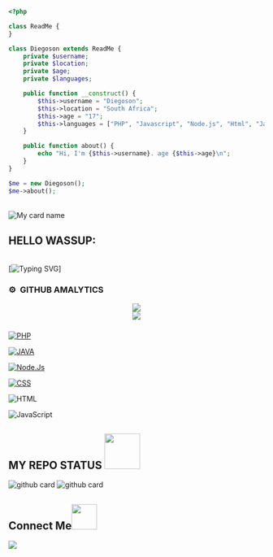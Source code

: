 ```php
<?php

class ReadMe {
}

class Diegoson extends ReadMe {
    private $username;
    private $location;
    private $age;
    private $languages;

    public function __construct() {
        $this->username = "Diegoson";
        $this->location = "South Africa";
        $this->age = "17";
        $this->languages = ["PHP", "Javascript", "Node.js", "Html", "Java"];
    }

    public function about() {
        echo "Hi, I'm {$this->username}. age {$this->age}\n";
    }
}

$me = new Diegoson();
$me->about();
```
<img src="https://camo.githubusercontent.com/82291b0fe831bfc6781e07fc5090cbd0a8b912bb8b8d4fec0696c881834f81ac/68747470733a2f2f70726f626f742e6d656469612f394575424971676170492e676966" width="800" height="3">

![My card name](https://cardivo.vercel.app/api?name=DIEGOSON&description=Hi,%20Welcome%20To%20My%20Profile%20😈&image=https://te.legra.ph/file/cc38aa17d43d50974e178.jpg?v=4&s=10?v=4&backgroundColor=%23ecf0f1&instagram=Diegoson&github=Diegoson&twitter=&pattern=leaf&colorPattern=%23eaeaea)


<h2 align="left">HELLO WASSUP:</h2>
 <img src="https://camo.githubusercontent.com/82291b0fe831bfc6781e07fc5090cbd0a8b912bb8b8d4fec0696c881834f81ac/68747470733a2f2f70726f626f742e6d656469612f394575424971676170492e676966" width="800" height="3">


[![Typing SVG](https://readme-typing-svg.herokuapp.com?color=%2336BCF7&lines=Hello+Im+Diegoson+Fenandez;+Im+currently+17+years+old+lm+a+developer+from+South+Africa;Get+in+touch+with+me+on+WhatsApp+scroll+down+below+to+chat+with+me)]

### ⚙️ &nbsp;GITHUB AMALYTICS
<div align="center"><img src="https://github-readme-stats.vercel.app/api?username=DiegosonTech&hide=contribs,issues,stars&theme=tokyonight" /></div>
<div align="center"><img src="https://github-readme-stats.vercel.app/api/top-langs/?username=DiegosonTech&hide_title=true&hide_border=true&theme=tokyonight" /></div>



###

[![PHP](https://img.shields.io/badge/-PHP-777BB4?style=flat&logo=php&logoColor=white&labelColor=394240)](https://www.php.net/)

[![JAVA](https://img.shields.io/badge/-JAVA-05122A?style=flat&logo=java&logoColor=white&labelColor=394240&logoWidth=20&logoWidth=20&labelWidth=20&color=05122A&label=&logoWidth=30&logoWidth=30&labelWidth=30&color=05122A&label=)](https://www.java.com/)

[![Node.Js](https://img.shields.io/badge/-Node.Js-05122A?style=flat&logo=nodedotjs&logoColor=white&labelColor=394240&logoWidth=30&logoWidth=30&labelWidth=30&color=05122A&label=&logoWidth=40&logoWidth=40&labelWidth=40&color=05122A&label=)](https://nodejs.org/)

[![CSS](https://img.shields.io/badge/-CSS-05122A?style=flat&logo=CSS3&logoColor=1572B6&labelColor=394240&logoWidth=30&logoWidth=30&labelWidth=30&color=05122A&label=&logoWidth=40&logoWidth=40&labelWidth=40&color=05122A&label=)](https://www.w3.org/Style/CSS/)

![HTML](https://img.shields.io/badge/-HTML-05122A?style=flat&logo=HTML5)&nbsp;

![JavaScript](https://img.shields.io/badge/-JavaScript-05122A?style=flat&logo=javascript)&nbsp;

###
<h2> MY REPO STATUS <img src="https://i.pinimg.com/originals/01/63/6c/01636c5434cd0462086620c60fdfec16.gif" width=70px></h2>

![github card](https://github-readme-stats.vercel.app/api/pin/?username=DiegosonTech&repo=Aztec-MD&theme=dark)
![github card](https://github-readme-stats.vercel.app/api/pin/?username=Vorterx&repo=Aztec-MD&theme=dark)
<h2 align="left">Connect Me<img src="https://media.giphy.com/media/mGcNjsfWAjY5AEZNw6/giphy.gif" width="50"></h2>
<p align="left">
<a href="amdablack63@gmail.com"><img src="https://img.shields.io/badge/-amdablack63@gmail.com-D14836?style=flat&logo=Gmail&logoColor=white"/></a>


<img src="https://camo.githubusercontent.com/82291b0fe831bfc6781e07fc5090cbd0a8b912bb8b8d4fec0696c881834f81ac/68747470733a2f2f70726f626f742e6d656469612f394575424971676170492e676966" 
width="800" height="3">

